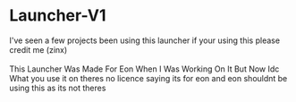 # Launcher-V1
I've seen a few projects been using this launcher if your using this please credit me (zinx)
<br><br>
This Launcher Was Made For Eon When I Was Working On It But Now Idc What you use it on theres no licence saying its for eon and eon shouldnt be using this as its not theres
